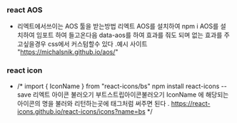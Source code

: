### react AOS
- 리엑트에서쓰이는 AOS 툴을 받는방법
 리엑트 AOS를 설치하여 
      npm i AOS를 설치하여 임포트 하여 들고온다음
      data-aos를 하여 효과를 줘도 되며 없는 효과를 주고싶을경우 css에서 커스텀할수 있다 .예시 사이트 "https://michalsnik.github.io/aos/"
      
### react icon 
- /* import { IconName } from "react-icons/bs" 
npm install react-icons --save 리엑트 아이콘 불러오기
부트스트립아이콘불러오기
IconName 에 해당되는 아이콘의 명을 불러와 
리턴하는곳에 태그처럼 써주면 된다 .
https://react-icons.github.io/react-icons/icons?name=bs */

